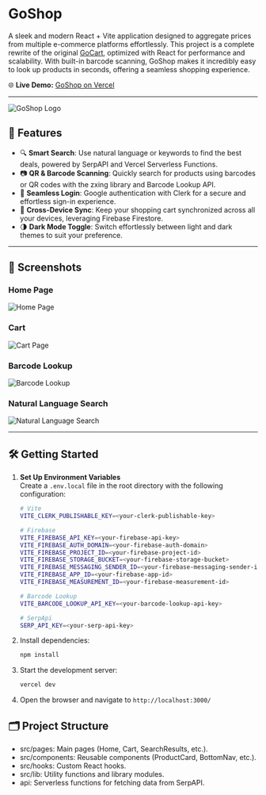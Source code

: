 # GoShop

A sleek and modern React + Vite application designed to aggregate prices from multiple e-commerce platforms effortlessly. This project is a complete rewrite of the original [GoCart](https://github.com/suchithh/GoCart), optimized with React for performance and scalability. With built-in barcode scanning, GoShop makes it incredibly easy to look up products in seconds, offering a seamless shopping experience.

🌐 **Live Demo:** [GoShop on Vercel](https://goshop-dusky.vercel.app)

---

![GoShop Logo](assets/images/main.png)

## 🚀 Features

- 🔍 **Smart Search**: Use natural language or keywords to find the best deals, powered by SerpAPI and Vercel Serverless Functions.
- 📷 **QR & Barcode Scanning**: Quickly search for products using barcodes or QR codes with the zxing library and Barcode Lookup API.
- 🔐 **Seamless Login**: Google authentication with Clerk for a secure and effortless sign-in experience.
- 🔄 **Cross-Device Sync**: Keep your shopping cart synchronized across all your devices, leveraging Firebase Firestore.
- 🌗 **Dark Mode Toggle**: Switch effortlessly between light and dark themes to suit your preference.

---

## 📸 Screenshots

### Home Page

![Home Page](assets/images/scrshot-home.png)

### Cart

![Cart Page](assets/images/scrshot-cart.png)

### Barcode Lookup

![Barcode Lookup](assets/images/scrshot-lookup.png)

### Natural Language Search

![Natural Language Search](assets/images/scrshot-natural.png)

---

## 🛠 Getting Started

1. **Set Up Environment Variables**  
   Create a `.env.local` file in the root directory with the following configuration:

   ```bash
   # Vite
   VITE_CLERK_PUBLISHABLE_KEY=<your-clerk-publishable-key>

   # Firebase
   VITE_FIREBASE_API_KEY=<your-firebase-api-key>
   VITE_FIREBASE_AUTH_DOMAIN=<your-firebase-auth-domain>
   VITE_FIREBASE_PROJECT_ID=<your-firebase-project-id>
   VITE_FIREBASE_STORAGE_BUCKET=<your-firebase-storage-bucket>
   VITE_FIREBASE_MESSAGING_SENDER_ID=<your-firebase-messaging-sender-id>
   VITE_FIREBASE_APP_ID=<your-firebase-app-id>
   VITE_FIREBASE_MEASUREMENT_ID=<your-firebase-measurement-id>

   # Barcode Lookup
   VITE_BARCODE_LOOKUP_API_KEY=<your-barcode-lookup-api-key>

   # SerpApi
   SERP_API_KEY=<your-serp-api-key>

   ```

2. Install dependencies:

   ```sh
   npm install
   ```

3. Start the development server:

   ```sh
   vercel dev
   ```

4. Open the browser and navigate to `http://localhost:3000/`

## 🗂 Project Structure

- src/pages: Main pages (Home, Cart, SearchResults, etc.).
- src/components: Reusable components (ProductCard, BottomNav, etc.).
- src/hooks: Custom React hooks.
- src/lib: Utility functions and library modules.
- api: Serverless functions for fetching data from SerpAPI.
